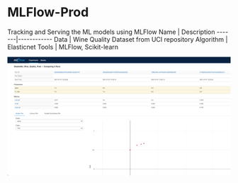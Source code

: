 # MLFlow-Prod
Tracking and Serving the ML models using MLFlow
Name   | Description
-------|------------
Data   | Wine Quality Dataset from UCI repository
Algorithm | Elasticnet
Tools  | MLFlow, Scikit-learn



<img src="https://github.com/karthikkaiplody/MLFlow-Prod/blob/main/MLFlow_Dashboard.png">
